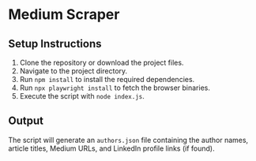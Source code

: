 # Medium Scraper

## Setup Instructions

1. Clone the repository or download the project files.
2. Navigate to the project directory.
3. Run `npm install` to install the required dependencies.
4. Run `npx playwright install` to fetch the browser binaries.
5. Execute the script with `node index.js`.
## Output

The script will generate an `authors.json` file containing the author names, article titles, Medium URLs, and LinkedIn profile links (if found).
